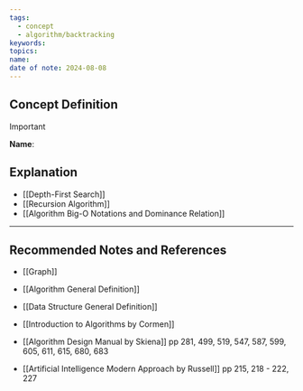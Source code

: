 ```yaml
---
tags:
  - concept
  - algorithm/backtracking
keywords: 
topics: 
name: 
date of note: 2024-08-08
---
```


## Concept Definition

>[!important]
>**Name**: 



## Explanation

- [[Depth-First Search]]
- [[Recursion Algorithm]]
- [[Algorithm Big-O Notations and Dominance Relation]]



-----------
##  Recommended Notes and References


- [[Graph]]
- [[Algorithm General Definition]]
- [[Data Structure General Definition]]


- [[Introduction to Algorithms by Cormen]]
- [[Algorithm Design Manual by Skiena]] pp 281, 499, 519, 547, 587, 599, 605, 611, 615, 680, 683
- [[Artificial Intelligence Modern Approach by Russell]] pp 215, 218 - 222, 227